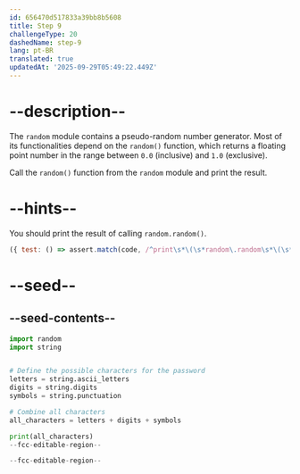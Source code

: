 ```yaml
---
id: 656470d517833a39bb8b5608
title: Step 9
challengeType: 20
dashedName: step-9
lang: pt-BR
translated: true
updatedAt: '2025-09-29T05:49:22.449Z'
---
```


# --description--

The `random` module contains a pseudo-random number generator. Most of its functionalities depend on the `random()` function, which returns a floating point number in the range between `0.0` (inclusive) and `1.0` (exclusive).

Call the `random()` function from the `random` module and print the result.

# --hints--

You should print the result of calling `random.random()`.

```js
({ test: () => assert.match(code, /^print\s*\(\s*random\.random\s*\(\s*\)\s*\)/m) })
```

# --seed--

## --seed-contents--

```py
import random
import string


# Define the possible characters for the password
letters = string.ascii_letters
digits = string.digits
symbols = string.punctuation

# Combine all characters
all_characters = letters + digits + symbols

print(all_characters)
--fcc-editable-region--

--fcc-editable-region--
```
